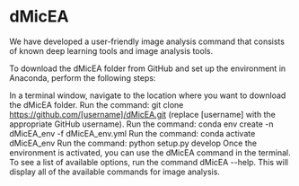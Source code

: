 # dMicEA
We have developed a user-friendly image analysis command that consists of known deep learning tools and image analysis tools.

To download the dMicEA folder from GitHub and set up the environment in Anaconda, perform the following steps:

In a terminal window, navigate to the location where you want to download the dMicEA folder.
Run the command: git clone https://github.com/[username]/dMicEA.git (replace [username] with the appropriate GitHub username).
Run the command: conda env create -n dMicEA_env -f dMicEA_env.yml
Run the command: conda activate dMicEA_env
Run the command: python setup.py develop
Once the environment is activated, you can use the dMicEA command in the terminal. To see a list of available options, run the command dMicEA --help. This will display all of the available commands for image analysis.
